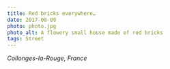 ```yaml
---
title: Red bricks everywhere…
date: 2017-08-09
photo: photo.jpg
photo_alt: A flowery small house made of red bricks
tags: Street
---
```


_Collonges-la-Rouge, France_
